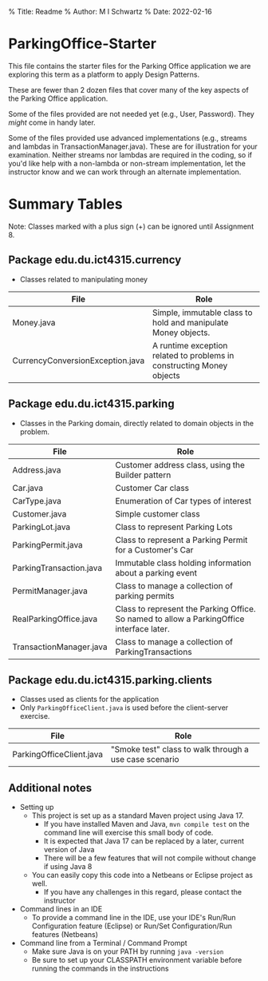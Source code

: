 % Title: Readme
% Author: M I Schwartz
% Date: 2022-02-16

ParkingOffice-Starter
======================

This file contains the starter files for the Parking Office application we are exploring this term as a platform to apply Design Patterns.

These are fewer than 2 dozen files that cover many of the key aspects of the Parking Office application.

Some of the files provided are not needed yet (e.g., User, Password). They _might_ come in handy later.

Some of the files provided use advanced implementations (e.g., streams and lambdas in TransactionManager.java). 
These are for illustration for your examination. Neither streams nor lambdas are required in
the coding, so if you'd like help with a non-lambda or non-stream implementation, let the 
instructor know and we can work through an alternate implementation.

Summary Tables
======================

Note: Classes marked with a plus sign (+) can be ignored until Assignment 8.

## **Package edu.du.ict4315.currency**

* Classes related to manipulating money

| File | Role |
| ---- | ---- |
| Money.java | Simple, immutable class to hold and manipulate Money objects. |
| CurrencyConversionException.java | A runtime exception related to problems in constructing Money objects |

## **Package edu.du.ict4315.parking**

* Classes in the Parking domain, directly related to domain objects in the problem.

| File | Role |
| ---- | ---- |
| Address.java | Customer address class, using the Builder pattern |
| Car.java | Customer Car class |
| CarType.java | Enumeration of Car types of interest |
| Customer.java | Simple customer class |
| ParkingLot.java | Class to represent Parking Lots |
| ParkingPermit.java | Class to represent a Parking Permit for a Customer's Car |
| ParkingTransaction.java | Immutable class holding information about a parking event |
| PermitManager.java | Class to manage a collection of parking permits |
| RealParkingOffice.java | Class to represent the Parking Office. So named to allow a ParkingOffice interface later. |
| TransactionManager.java | Class to manage a collection of ParkingTransactions |

## **Package edu.du.ict4315.parking.clients**

* Classes used as clients for the application
* Only `ParkingOfficeClient.java` is used before the client-server exercise.

| File | Role |
| ---- | ---- |
| ParkingOfficeClient.java | "Smoke test" class to walk through a use case scenario |

## **Additional notes**

  * Setting up
    - This project is set up as a standard Maven project using Java 17. 
      - If you have installed Maven and Java, `mvn compile test` on the command line will exercise this small body of code.
      - It is expected that Java 17 can be replaced by a later, current version of Java
      - There will be a few features that will not compile without change if using Java 8
    - You can easily copy this code into a Netbeans or Eclipse project as well.
      - If you have any challenges in this regard, please contact the instructor
  * Command lines in an IDE
    - To provide a command line in the IDE, use your IDE's Run/Run Configuration feature (Eclipse) or Run/Set Configuration/Run features (Netbeans)
  * Command line from a Terminal / Command Prompt
    - Make sure Java is on your PATH by running `java -version`
    - Be sure to set up your CLASSPATH environment variable before running the commands in the instructions

